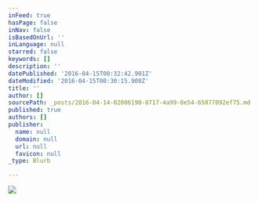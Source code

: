 ```yaml
---
inFeed: true
hasPage: false
inNav: false
isBasedOnUrl: ''
inLanguage: null
starred: false
keywords: []
description: ''
datePublished: '2016-04-15T00:32:42.901Z'
dateModified: '2016-04-15T00:30:15.900Z'
title: ''
author: []
sourcePath: _posts/2016-04-14-02006190-8717-4a99-8e54-65877092ef75.md
published: true
authors: []
publisher:
  name: null
  domain: null
  url: null
  favicon: null
_type: Blurb

---
```

![](https://the-grid-user-content.s3-us-west-2.amazonaws.com/f38c1048-8e58-4057-9ef2-bf0cbcd73f74.jpg)
